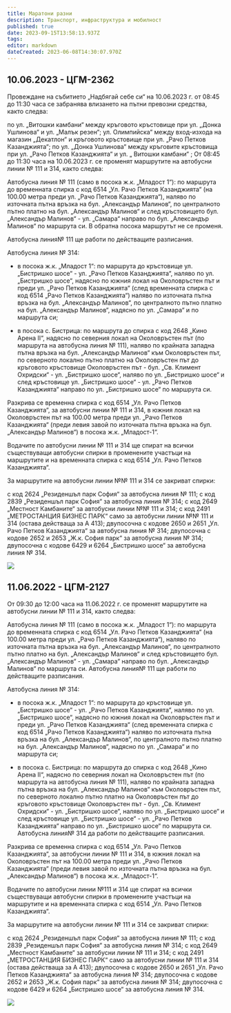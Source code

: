 ```yaml
---
title: Маратони разни
description: Транспорт, инфраструктура и мобилност
published: true
date: 2023-09-15T13:58:13.937Z
tags: 
editor: markdown
dateCreated: 2023-06-08T14:30:07.970Z
---
```


## 10.06.2023 - ЦГМ-2362

Провеждане на събитието „Надбягай себе си“ на 10.06.2023 г. oт 08:45 до 11:30 часа се забранява влизането на пътни превозни средства, както следва:

по ул. „Витошки камбани“ между кръговото кръстовище при ул. „Донка Ушлинова“ и ул. „Малък резен“;
ул. Олимпийска“ между вход-изхода на магазин „Декатлон“ и кръговото кръстовище при ул. „Рачо Петков Казанджията“;
по ул. „Донка Ушлинова“ между кръговите кръстовища при ул. „Рачо Петков Казанджията“ и ул. „ Витошки камбани“ ;
От 08:45 до 11:30 часа на 10.06.2023 г. се променят маршрутите на автобусни линии № 111 и 314, както следва:

Автобусна линия № 111 (само в посока ж.к. „Младост 1“): по маршрута до временната спирка с код 6514 „Ул. Рачо Петков Казанджията“ (на 100.00 метра преди ул. „Рачо Петков Казанджията“), наляво по източната пътна връзка на бул. „Александър Малинов“, по централното пътно платно на бул. „Александър Малинов“ и след кръстовището бул. „Александър Малинов“ - ул. „Самара“ направо по бул. „Александър Малинов“ по маршрута си. В обратна посока маршрутът не се променя.

Автобусна линия№ 111 ще работи по действащите разписания.

Автобусна линия № 314:

- в посока ж.к. „Младост 1“: по маршрута до кръстовище ул. „Бистришко шосе“ - ул. „Рачо Петков Казанджията“, наляво по ул. „Бистришко шосе“, надясно по южния локал на Околовръстен път и преди ул. „Рачо Петков Казанджията“ (след временната спирка с код 6514 „Рачо Петков Казанджията“) наляво по източната пътна връзка на бул. „Александър Малинов“, по централното пътно платно на бул. „Александър Малинов“, надясно по ул. „Самара“ и по маршрута си;

- в посока с. Бистрица: по маршрута до спирка с код 2648 „Кино Арена ІІ“, надясно по северния локал на Околовръстен път (по маршрута на автобусна линия № 111), наляво по крайната западна пътна връзка на бул. „Александър Малинов“ към Околовръстен път, по северното локално пътно платно на Околовръстен път до кръговото кръстовище Околовръстен път - бул. „Св. Климент Охридски“ - ул. „Бистришко шосе“, наляво по ул. „Бистришко шосе“ и след кръстовище ул. „Бистришко шосе“ - ул. „Рачо Петков Казанджията“ направо по ул. „Бистришко шосе“ по маршрута си.

Разкрива се временна спирка с код 6514 „Ул. Рачо Петков Казанджията“, за автобусни линии № 111 и 314, в южния локал на Околовръстен път на 100.00 метра преди ул. „Рачо Петков Казанджията“ (преди левия завой по източната пътна връзка на бул. „Александър Малинов“) в посока ж.к. „Младост-1“.

Водачите по автобусни линии № 111 и 314 ще спират на всички съществуващи автобусни спирки в променените участъци на маршрутите и на временната спирка с код 6514 „Ул. Рачо Петков Казанджията“.

За маршрутите на автобусни линии №№ 111 и 314 се закриват спирки:

с код 2624 „Резиденшъл парк София“ за автобусна линия № 111;
с код 2839 „Резиденшъл парк София“ за автобусна линия № 314;
с код 2649 „Местност Камбаните“ за автобусни линии №№ 111 и 314;
с код 2491 „МЕТРОСТАНЦИЯ БИЗНЕС ПАРК“ само за автобусни линии №№ 111 и 314 (остава действаща за А 413);
двупосочна с кодове 2650 и 2651 „Ул. Рачо Петков Казанджията“ за автобусна линия № 314;
двупосочна с кодове 2652 и 2653 „Ж.к. София парк“ за автобусна линия № 314;
двупосочна с кодове 6429 и 6264 „Бистришко шосе“ за автобусна линия № 314.


<img src="https://drive.google.com/uc?id=170EFvfLXFwsWf1OL0lMrunuSaQn-v1el">


## 11.06.2022 - ЦГМ-2127

От 09:30 до 12:00 часа на 11.06.2022 г. се променят маршрутите на автобусни линии № 111 и 314, както следва:

Автобусна линия № 111 (само в посока ж.к. „Младост 1“): по маршрута до временната спирка с код 6514 „Ул. Рачо Петков Казанджията“ (на 100.00 метра преди ул. „Рачо Петков Казанджията“), наляво по източната пътна връзка на бул. „Александър Малинов“, по централното пътно платно на бул. „Александър Малинов“ и след кръстовището бул. „Александър Малинов“ - ул. „Самара“ направо по бул. „Александър Малинов“ по маршрута си. Автобусна линия№ 111 ще работи по действащите разписания.

Автобусна линия № 314:

- в посока ж.к. „Младост 1“: по маршрута до кръстовище ул. „Бистришко шосе“ - ул. „Рачо Петков Казанджията“, наляво по ул. „Бистришко шосе“, надясно по южния локал на Околовръстен път и преди ул. „Рачо Петков Казанджията“ (след временната спирка с код 6514 „Рачо Петков Казанджията“) наляво по източната пътна връзка на бул. „Александър Малинов“, по централното пътно платно на бул. „Александър Малинов“, надясно по ул. „Самара“ и по маршрута си;

- в посока с. Бистрица: по маршрута до спирка с код 2648 „Кино Арена ІІ“, надясно по северния локал на Околовръстен път (по маршрута на автобусна линия № 111), наляво по крайната западна пътна връзка на бул. „Александър Малинов“ към Околовръстен път, по северното локално пътно платно на Околовръстен път до кръговото кръстовище Околовръстен път - бул. „Св. Климент Охридски“ - ул. „Бистришко шосе“, наляво по ул. „Бистришко шосе“ и след кръстовище ул. „Бистришко шосе“ - ул. „Рачо Петков Казанджията“ направо по ул. „Бистришко шосе“ по маршрута си. Автобусна линия№ 314 да работи по действащите разписания.

Разкрива се временна спирка с код 6514 „Ул. Рачо Петков Казанджията“, за автобусни линии № 111 и 314, в южния локал на Околовръстен път на 100.00 метра преди ул. „Рачо Петков Казанджията“ (преди левия завой по източната пътна връзка на бул. „Александър Малинов“) в посока ж.к. „Младост-1“.

Водачите по автобусни линии №111 и 314 ще спират на всички съществуващи автобусни спирки в променените участъци на маршрутите и на временната спирка с код 6514 „Ул. Рачо Петков Казанджията“.

За маршрутите на автобусни линии № 111 и 314 се закриват спирки:

с код 2624 „Резиденшъл парк София“ за автобусна линия № 111;
с код 2839 „Резиденшъл парк София“ за автобусна линия № 314;
с код 2649 „Местност Камбаните“ за автобусни линии № 111 и 314;
с код 2491 „МЕТРОСТАНЦИЯ БИЗНЕС ПАРК“ само за автобусни линии № 111 и 314 (остава действаща за А 413);
двупосочна с кодове 2650 и 2651 „Ул. Рачо Петков Казанджията“ за автобусна линия № 314;
двупосочна с кодове 2652 и 2653 „Ж.к. София парк“ за автобусна линия № 314;
двупосочна с кодове 6429 и 6264 „Бистришко шосе“ за автобусна линия № 314.


<img src="https://drive.google.com/uc?id=1QW6i3CwIFtFxowa-iKTxFlYe6YXxjd5j">
